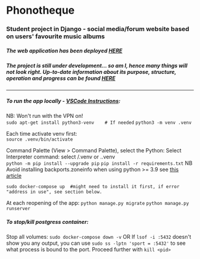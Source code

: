 # Phonotheque
### Student project in Django - social media/forum website based on users' favourite music albums

##### The web application has been deployed [HERE](https://web-production-b677.up.railway.app/)
##### The project is still under development... so am I, hence many things will not look right. Up-to-date information about its purpose, structure, operation and progress can be found [HERE](https://web-production-b677.up.railway.app/about/)
---

##### To run the app locally - [VSCode Instructions](https://code.visualstudio.com/docs/python/tutorial-django):
NB: Won't run with the VPN on!  
`sudo apt-get install python3-venv    # If needed`
`python3 -m venv .venv` 

Each time activate venv first:  
```source .venv/bin/activate``` 

Command Palette (View > Command Palette), select the Python: Select Interpreter command: select /.venv or .\.venv  
`python -m pip install --upgrade pip`
`pip install -r requirements.txt`
NB Avoid installing backports.zoneinfo when using python >= 3.9 
see [this article](https://stackoverflow.com/questions/71712258/error-could-not-build-wheels-for-backports-zoneinfo-which-is-required-to-insta)
		
`sudo docker-compose up  #might need to install it first, if error "address in use", see section below.`

At each reopening of the app:
	`python manage.py migrate`
	`python manage.py runserver`

##### To stop/kill postgress container:
Stop all volumes:
	```
	sudo docker-compose down -v
	```
OR
If ```lsof -i :5432``` doesn't show you any output, you can use 
```sudo ss -lptn 'sport = :5432'``` to see what process is bound to the port.
Proceed further with ```kill <pid>```

	

